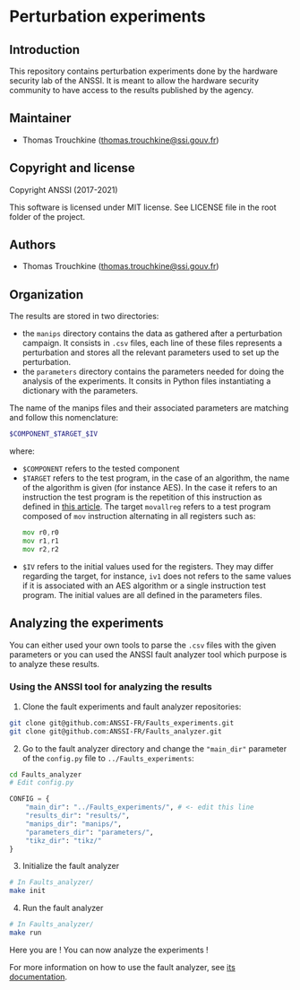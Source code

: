 # Perturbation experiments

## Introduction
This repository contains perturbation experiments done by the hardware security
lab of the ANSSI. It is meant to allow the hardware security community to have
access to the results published by the agency.

## Maintainer
- Thomas Trouchkine (thomas.trouchkine@ssi.gouv.fr)

## Copyright and license

Copyright ANSSI (2017-2021)

This software is licensed under MIT license. See LICENSE file in the root folder of the project.

## Authors
- Thomas Trouchkine (thomas.trouchkine@ssi.gouv.fr)

## Organization
The results are stored in two directories:
- the `manips` directory contains the data as gathered after a perturbation
  campaign. It consists in `.csv` files, each line of these files represents a
  perturbation and stores all the relevant parameters used to set up the
  perturbation.
- the `parameters` directory contains the parameters needed for doing the
  analysis of the experiments. It consits in Python files instantiating a
  dictionary with the parameters.

The name of the manips files and their associated parameters are matching and
follow this nomenclature:
```sh
$COMPONENT_$TARGET_$IV
```
where:
- `$COMPONENT` refers to the tested component
- `$TARGET` refers to the test program, in the case of an algorithm, the name of
  the algorithm is given (for instance AES). In the case it refers to an
  instruction the test program is the repetition of this instruction as defined
  in [this article](https://thomas.trouchkine.com/assets/pdf/wistp_2019.pdf).
  The target `movallreg` refers to a test program composed of `mov` instruction
  alternating in all registers such as:
  ```asm
  mov r0,r0
  mov r1,r1
  mov r2,r2
  ```
- `$IV` refers to the initial values used for the registers. They may differ
  regarding the target, for instance, `iv1` does not refers to the same values
  if it is associated with an AES algorithm or a single instruction test
  program. The initial values are all defined in the parameters files.
  
## Analyzing the experiments
You can either used your own tools to parse the `.csv` files with the given
parameters or you can used the ANSSI fault analyzer tool which purpose is to
analyze these results.

### Using the ANSSI tool for analyzing the results

1. Clone the fault experiments and fault analyzer repositories:
``` sh
git clone git@github.com:ANSSI-FR/Faults_experiments.git
git clone git@github.com:ANSSI-FR/Faults_analyzer.git
```

2. Go to the fault analyzer directory and change the `"main_dir"` parameter of
   the `config.py` file to `../Faults_experiments`:
``` sh
cd Faults_analyzer
# Edit config.py
```

``` python
CONFIG = {
    "main_dir": "../Faults_experiments/", # <- edit this line
    "results_dir": "results/",
    "manips_dir": "manips/",
    "parameters_dir": "parameters/",
    "tikz_dir": "tikz/"
}
```

3. Initialize the fault analyzer

``` sh
# In Faults_analyzer/
make init
```

4. Run the fault analyzer

``` sh
# In Faults_analyzer/
make run
```

Here you are ! You can now analyze the experiments !

For more information on how to use the fault analyzer, see [its
documentation](https://anssi-fr.github.io/Faults_analyzer/).